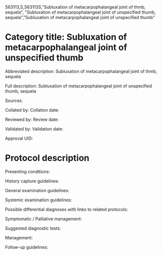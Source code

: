 S63113,S,S63113S,"Subluxation of metacarpophalangeal joint of thmb, sequela", "Subluxation of metacarpophalangeal joint of unspecified thumb, sequela","Subluxation of metacarpophalangeal joint of unspecified thumb"
# Category title: Subluxation of metacarpophalangeal joint of unspecified thumb

Abbreviated description: Subluxation of metacarpophalangeal joint of thmb, sequela

Full description: Subluxation of metacarpophalangeal joint of unspecified thumb, sequela

Sources:

Collated by:
Collation date:

Reviewed by:
Review date:

Validated by:
Validation date:

Approval UID:

# Protocol description

Presenting conditions:

History capture guidelines:

General examination guidelines:

Systemic examination guidelines:

Possible differential diagnoses with links to related protocols:

Symptomatic / Palliative management:

Suggested diagnostic tests:

Management:

Follow-up guidelines:
